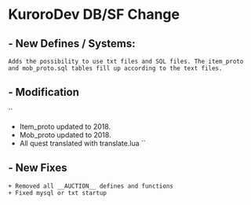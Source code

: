 # KuroroDev DB/SF Change


## - New Defines / Systems: ##
``Adds the possibility to use txt files and SQL files. The item_proto and mob_proto.sql tables fill up according to the text files.  ``

## - Modification ##
``
+ Item_proto updated to 2018.
+ Mob_proto updated to 2018.
+ All quest translated with translate.lua
``

## - New Fixes
```
+ Removed all __AUCTION__ defines and functions
+ Fixed mysql or txt startup 
```

